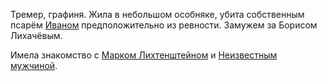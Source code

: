Тремер, графиня. Жила в небольшом особняке, убита собственным псарём [Иваном](</Дело/псарь Иван.md>) предположительно из ревности. Замужем за Борисом Лихачёвым.

Имела знакомство с [Марком Лихтенштейном](</Дело/Марк Лихтенштейн.md>) и [Неизвестным мужчиной](</Дело/Неизвестный.md>).